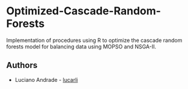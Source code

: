 # Optimized-Cascade-Random-Forests

Implementation of procedures using R to optimize the cascade random forests model for balancing data using MOPSO and NSGA-II.

## Authors

* Luciano Andrade - [lucarli](https://github.com/lucarli)

